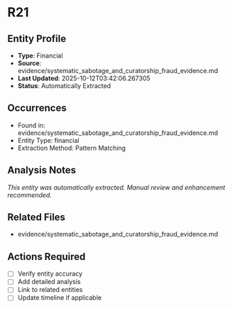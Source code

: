 # R21

## Entity Profile
- **Type**: Financial
- **Source**: evidence/systematic_sabotage_and_curatorship_fraud_evidence.md
- **Last Updated**: 2025-10-12T03:42:06.267305
- **Status**: Automatically Extracted

## Occurrences
- Found in: evidence/systematic_sabotage_and_curatorship_fraud_evidence.md
- Entity Type: financial
- Extraction Method: Pattern Matching

## Analysis Notes
*This entity was automatically extracted. Manual review and enhancement recommended.*

## Related Files
- evidence/systematic_sabotage_and_curatorship_fraud_evidence.md

## Actions Required
- [ ] Verify entity accuracy
- [ ] Add detailed analysis
- [ ] Link to related entities
- [ ] Update timeline if applicable
